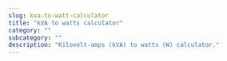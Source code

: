 ```yaml
---
slug: kva-to-watt-calculator
title: "kVA to watts calculator"
category: ""
subcategory: ""
description: "Kilovolt-amps (kVA) to watts (W) calculator."
---
```


